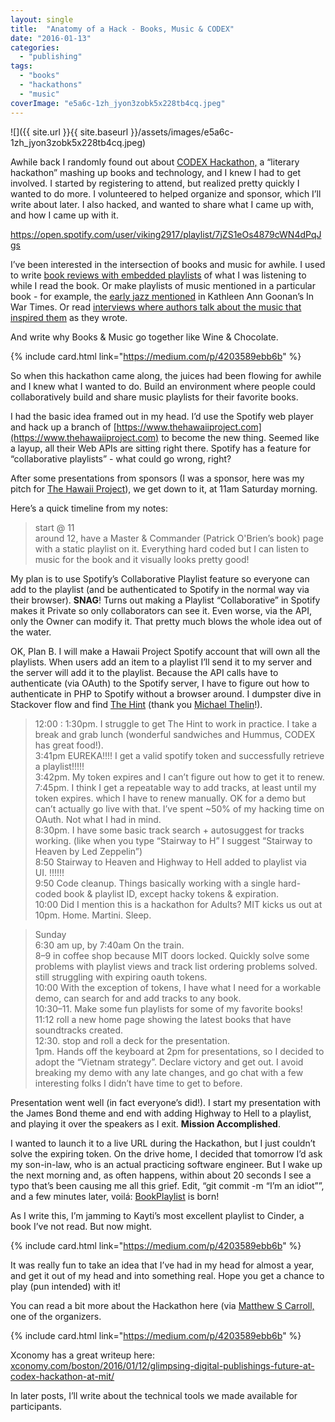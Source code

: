 ```yaml
---
layout: single
title:  "Anatomy of a Hack - Books, Music & CODEX"
date: "2016-01-13"
categories: 
  - "publishing"
tags: 
  - "books"
  - "hackathons"
  - "music"
coverImage: "e5a6c-1zh_jyon3zobk5x228tb4cq.jpeg"
---
```


![]({{ site.url }}{{ site.baseurl }}/assets/images/e5a6c-1zh_jyon3zobk5x228tb4cq.jpeg)

Awhile back I randomly found out about [CODEX Hackathon,](http://codexhackathon.com) a “literary hackathon” mashing up books and technology, and I knew I had to get involved. I started by registering to attend, but realized pretty quickly I wanted to do more. I volunteered to helped organize and sponsor, which I’ll write about later. I also hacked, and wanted to share what I came up with, and how I came up with it.

https://open.spotify.com/user/viking2917/playlist/7jZS1eOs4879cWN4dPqJgs

I’ve been interested in the intersection of books and music for awhile. I used to write [book reviews with embedded playlists](http://www.viking2917.com/tijuana-straights-by-kem-nunn/) of what I was listening to while I read the book. Or make playlists of music mentioned in a particular book - for example, the [early jazz mentioned](https://open.spotify.com/user/viking2917/playlist/7jZS1eOs4879cWN4dPqJgs) in Kathleen Ann Goonan’s In War Times. Or read [interviews where authors talk about the music that inspired them](http://www.largeheartedboy.com/blog/archive/2007/04/book_notes_eliz.html) as they wrote.

And write why Books & Music go together like Wine & Chocolate.

{% include card.html link="https://medium.com/p/4203589ebb6b" %}

So when this hackathon came along, the juices had been flowing for awhile and I knew what I wanted to do. Build an environment where people could collaboratively build and share music playlists for their favorite books.

I had the basic idea framed out in my head. I’d use the Spotify web player and hack up a branch of [https://www.thehawaiiproject.com](https://www.thehawaiiproject.com) to become the new thing. Seemed like a layup, all their Web APIs are sitting right there. Spotify has a feature for “collaborative playlists” - what could go wrong, right?

After some presentations from sponsors (I was a sponsor, here was my pitch for [The Hawaii Project](http://www.slideshare.net/viking2917/the-hawaii-project-codex-2016-hackathon)), we get down to it, at 11am Saturday morning.

Here’s a quick timeline from my notes:

> start @ 11  
> around 12, have a Master & Commander (Patrick O'Brien’s book) page with a static playlist on it. Everything hard coded but I can listen to music for the book and it visually looks pretty good!

My plan is to use Spotify’s Collaborative Playlist feature so everyone can add to the playlist (and be authenticated to Spotify in the normal way via their browser). **SNAG**! Turns out making a Playlist “Collaborative” in Spotify makes it Private so only collaborators can see it. Even worse, via the API, only the Owner can modify it. That pretty much blows the whole idea out of the water.

OK, Plan B. I will make a Hawaii Project Spotify account that will own all the playlists. When users add an item to a playlist I’ll send it to my server and the server will add it to the playlist. Because the API calls have to authenticate (via OAuth) to the Spotify server, I have to figure out how to authenticate in PHP to Spotify without a browser around. I dumpster dive in Stackover flow and find [The Hint](http://stackoverflow.com/questions/31281390/spotify-api-authorization-for-cron-job) (thank you [Michael Thelin](https://medium.com/u/3d7800b699b4)!).

> 12:00 : 1:30pm. I struggle to get The Hint to work in practice. I take a break and grab lunch (wonderful sandwiches and Hummus, CODEX has great food!).  
> 3:41pm EUREKA!!!! I get a valid spotify token and successfully retrieve a playlist!!!!!  
> 3:42pm. My token expires and I can’t figure out how to get it to renew.  
> 7:45pm. I think I get a repeatable way to add tracks, at least until my token expires. which I have to renew manually. OK for a demo but can’t actually go live with that. I’ve spent ~50% of my hacking time on OAuth. Not what I had in mind.  
> 8:30pm. I have some basic track search + autosuggest for tracks working. (like when you type “Stairway to H” I suggest “Stairway to Heaven by Led Zeppelin”)  
> 8:50 Stairway to Heaven and Highway to Hell added to playlist via UI. !!!!!!  
> 9:50 Code cleanup. Things basically working with a single hard-coded book & playlist ID, except hacky tokens & expiration.  
> 10:00 Did I mention this is a hackathon for Adults? MIT kicks us out at 10pm. Home. Martini. Sleep.

> Sunday  
> 6:30 am up, by 7:40am On the train.  
> 8–9 in coffee shop because MIT doors locked. Quickly solve some problems with playlist views and track list ordering problems solved. still struggling with expiring oauth tokens.  
> 10:00 With the exception of tokens, I have what I need for a workable demo, can search for and add tracks to any book.  
> 10:30–11. Make some fun playlists for some of my favorite books!  
> 11:12 roll a new home page showing the latest books that have soundtracks created.  
> 12:30. stop and roll a deck for the presentation.  
> 1pm. Hands off the keyboard at 2pm for presentations, so I decided to adopt the “Vietnam strategy”. Declare victory and get out. I avoid breaking my demo with any late changes, and go chat with a few interesting folks I didn’t have time to get to before.

Presentation went well (in fact everyone’s did!). I start my presentation with the James Bond theme and end with adding Highway to Hell to a playlist, and playing it over the speakers as I exit. **Mission Accomplished**.

I wanted to launch it to a live URL during the Hackathon, but I just couldn’t solve the expiring token. On the drive home, I decided that tomorrow I’d ask my son-in-law, who is an actual practicing software engineer. But I wake up the next morning and, as often happens, within about 20 seconds I see a typo that’s been causing me all this grief. Edit, “git commit -m “I’m an idiot””, and a few minutes later, voilá: [BookPlaylist](http://www.bookplaylist.com) is born!

As I write this, I’m jamming to Kayti’s most excellent playlist to Cinder, a book I’ve not read. But now might.

{% include card.html link="https://medium.com/p/4203589ebb6b" %}

It was really fun to take an idea that I’ve had in my head for almost a year, and get it out of my head and into something real. Hope you get a chance to play (pun intended) with it!

You can read a bit more about the Hackathon here (via [Matthew S Carroll,](https://medium.com/u/14490ba48eea) one of the organizers.

{% include card.html link="https://medium.com/p/4203589ebb6b" %}

Xconomy has a great writeup here: [xconomy.com/boston/2016/01/12/glimpsing-digital-publishings-future-at-codex-hackathon-at-mit/](http://xconomy.com/boston/2016/01/12/glimpsing-digital-publishings-future-at-codex-hackathon-at-mit/)

In later posts, I’ll write about the technical tools we made available for participants.
